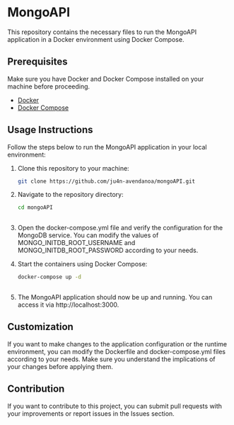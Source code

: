 # MongoAPI

This repository contains the necessary files to run the MongoAPI application in a Docker environment using Docker Compose.

## Prerequisites

Make sure you have Docker and Docker Compose installed on your machine before proceeding.

- [Docker](https://docs.docker.com/get-docker/)
- [Docker Compose](https://docs.docker.com/compose/install/)

## Usage Instructions

Follow the steps below to run the MongoAPI application in your local environment:

1. Clone this repository to your machine:

   ```bash
   git clone https://github.com/ju4n-avendanoa/mongoAPI.git

2. Navigate to the repository directory:

   ```bash
   cd mongoAPI
  
3. Open the docker-compose.yml file and verify the configuration for the MongoDB service. You can modify the values of MONGO_INITDB_ROOT_USERNAME and MONGO_INITDB_ROOT_PASSWORD according to your needs.

4. Start the containers using Docker Compose:
  
   ```bash
   docker-compose up -d
  
 5. The MongoAPI application should now be up and running. You can access it via http://localhost:3000.

## Customization

If you want to make changes to the application configuration or the runtime environment, you can modify the Dockerfile and docker-compose.yml files according to your needs. Make sure you understand the implications of your changes before applying them.

## Contribution

If you want to contribute to this project, you can submit pull requests with your improvements or report issues in the Issues section.
